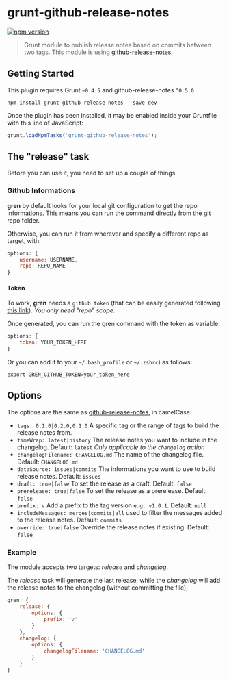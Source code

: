 # grunt-github-release-notes

[![npm version](https://badge.fury.io/js/grunt-github-release-notes.svg)](https://badge.fury.io/js/grunt-github-release-notes)

> Grunt module to publish release notes based on commits between two tags.
This module is using [github-release-notes](https://github.com/alexcanessa/github-release-notes).

## Getting Started
This plugin requires Grunt `~0.4.5` and github-release-notes `^0.5.0`

```shell
npm install grunt-github-release-notes --save-dev
```

Once the plugin has been installed, it may be enabled inside your Gruntfile with this line of JavaScript:

```js
grunt.loadNpmTasks('grunt-github-release-notes');
```

## The "release" task

Before you can use it, you need to set up a couple of things.

### Github Informations

**gren** by default looks for your local git configuration to get the repo informations. This means you can run the command directly from the git repo folder.

Otherwise, you can run it from wherever and specify a different repo as target, with:

```js
options: {
    username: USERNAME,
    repo: REPO_NAME
}
```

#### Token

To work, **gren** needs a `github token` (that can be easily generated following [this link](https://help.github.com/articles/creating-an-access-token-for-command-line-use/)). _You only need "repo" scope._

Once generated, you can run the gren command with the token as variable:

```js
options: {
    token: YOUR_TOKEN_HERE
}
```

Or you can add it to your `~/.bash_profile` or `~/.zshrc`) as follows:

```shell
export GREN_GITHUB_TOKEN=your_token_here
```

## Options

The options are the same as [github-release-notes](https://github.com/alexcanessa/github-release-notes), in camelCase:

- `tags: 0.1.0|0.2.0,0.1.0` A specific tag or the range of tags to build the release notes from.
- `timeWrap: latest|history` The release notes you want to include in the changelog. Default: `latest` _Only applicable to the `changelog` action_
- `changelogFilename: CHANGELOG.md` The name of the changelog file. Default: `CHANGELOG.md`
- `dataSource: issues|commits` The informations you want to use to build release notes. Default: `issues`
- `draft: true|false` To set the release as a draft. Default: `false`
- `prerelease: true|false` To set the release as a prerelease. Default: `false`
- `prefix: v` Add a prefix to the tag version `e.g. v1.0.1`. Default: `null`
- `includeMessages: merges|commits|all` used to filter the messages added to the release notes. Default: `commits`
- `override: true|false` Override the release notes if existing. Default: `false`

### Example

The module accepts two targets: *release* and *changelog*.

The *release* task will generate the last release, while the *changelog* will add the release notes to the changelog (without committing the file);

```js
gren: {
    release: {
        options: {
            prefix: 'v'
        }
    },
    changelog: {
        options: {
            changelogFilename: 'CHANGELOG.md'
        }
    }
}
```
